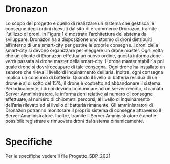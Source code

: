 # Dronazon
Lo scopo del progetto è quello di realizzare un sistema che gestisca le consegne degli ordini ricevuti dal sito di e-commerce Dronazon, tramite l’utilizzo di droni. In Figura 1 è mostrata l’architettura del sistema da sviluppare.
Dronazon ha a disposizione uno stormo di droni distribuiti all’interno di una smart-city per gestire le proprie consegne. I droni della smart-city si devono organizzare per eleggere un drone master. Ogni volta che un cliente di Dronazon effettua un nuovo ordine, questa informazione verrà passata al drone master della smart-city. Il drone master stabilir`a poi quale drone si dovrà occupare di tale consegna.
Ogni drone ha installato un sensore che rileva il livello di inquinamento dell’aria. Inoltre, ogni consegna implica un consumo di batteria. Quando il livello di batteria residua di un drone è al di sotto del 15%, il drone è costretto ad abbandonare il sistema. Periodicamente, i droni devono comunicare ad un server remoto, chiamato Server Amministratore, le informazioni relative al numero di consegne effettuate, al numero di chilometri percorsi, al livello di inquinamento dell’aria rilevato ed al livello di batteria rimanente. Gli amministratori di Dronazon potranno monitorare il proprio sistema
di consegne attraverso il Server Amministratore. Inoltre, tramite il Server Amministratore è anche possibile registrare e rimuovere droni dal sistema dinamicamente.

# Specifiche
Per le specifiche vedere il file Progetto_SDP_2021
